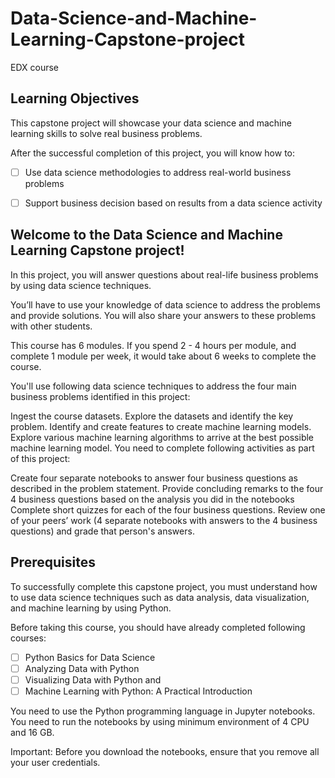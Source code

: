 # Data-Science-and-Machine-Learning-Capstone-project
EDX course 

## Learning Objectives

This capstone project will showcase your data science and machine learning skills to solve real business problems.

After the successful completion of this project, you will know how to:

- [ ] Use data science methodologies to address real-world business problems
- [ ] Support business decision based on results from a data science activity


## Welcome to the Data Science and Machine Learning Capstone project!
In this project, you will answer questions about real-life business problems by using data science techniques.

You’ll have to use your knowledge of data science to address the problems and provide solutions. You will also share your answers to these problems with other students.

This course has 6 modules. If you spend 2 - 4 hours per module, and complete 1 module per week, it would take about 6 weeks to complete the course.

You'll use following data science techniques to address the four main business problems identified in this project:

Ingest the course datasets.
Explore the datasets and identify the key problem.
Identify and create features to create machine learning models.
Explore various machine learning algorithms to arrive at the best possible machine learning model.
You need to complete following activities as part of this project:

Create four separate notebooks to answer four business questions as described in the problem statement.
Provide concluding remarks to the four 4 business questions based on the analysis you did in the notebooks
Complete short quizzes for each of the four business questions.
Review one of your peers’ work (4 separate notebooks with answers to the 4 business questions) and grade that person's answers.

## Prerequisites
To successfully complete this capstone project, you must understand how to use data science techniques such as data analysis, data visualization, and machine learning by using Python.

Before taking this course, you should have already completed following courses:

- [ ] Python Basics for Data Science
- [ ] Analyzing Data with Python
- [ ] Visualizing Data with Python and
- [ ] Machine Learning with Python: A Practical Introduction

You need to use the Python programming language in Jupyter notebooks. You need to run the notebooks by using minimum environment of 4 CPU and 16 GB.

Important: Before you download the notebooks, ensure that you remove all your user credentials.
